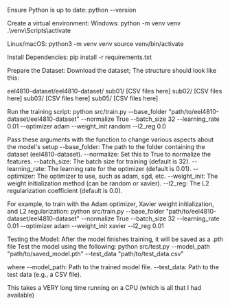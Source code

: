 Ensure Python is up to date:
python --version

Create a virtual environment:
  Windows:
  python -m venv venv
  .\venv\Scripts\activate

  Linux/macOS:
  python3 -m venv venv
  source venv/bin/activate

Install Dependencies:
pip install -r requirements.txt

Prepare the Dataset:
Download the dataset; The structure should look like this:

eel4810-dataset/eel4810-dataset/
    sub01/
        [CSV files here]
    sub02/
        [CSV files here]
    sub03/
        [CSV files here]
    sub05/
        [CSV files here]

Run the training script:
python src/train.py --base_folder "path/to/eel4810-dataset/eel4810-dataset" --normalize True --batch_size 32 --learning_rate 0.01 --optimizer adam --weight_init random --l2_reg 0.0

Pass these arguments with the function to change various aspects about the model's setup
--base_folder: The path to the folder containing the dataset (eel4810-dataset).
--normalize: Set this to True to normalize the features.
--batch_size: The batch size for training (default is 32).
--learning_rate: The learning rate for the optimizer (default is 0.01).
--optimizer: The optimizer to use, such as adam, sgd, etc.
--weight_init: The weight initialization method (can be random or xavier).
--l2_reg: The L2 regularization coefficient (default is 0.0).

For example, to train with the Adam optimizer, Xavier weight initialization, and L2 regularization:
python src/train.py --base_folder "path/to/eel4810-dataset/eel4810-dataset" --normalize True --batch_size 32 --learning_rate 0.01 --optimizer adam --weight_init xavier --l2_reg 0.01



Testing the Model:
After the model finishes training, it will be saved as a .pth file
Test the model using the following:
python src/test.py --model_path "path/to/saved_model.pth" --test_data "path/to/test_data.csv"

where
--model_path: Path to the trained model file.
--test_data: Path to the test data (e.g., a CSV file).

This takes a VERY long time running on a CPU (which is all that I had available)
